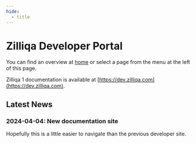 ```yaml
---
hide:
  - title
---
```


# Zilliqa Developer Portal

You can find an overview at [home](/home) or select a page from the menu at the left of this page.

Zilliqa 1 documentation is available at [https://dev.zilliqa.com](https://dev.zilliqa.com).

## Latest News

### 2024-04-04: New documentation site

Hopefully this is a little easier to navigate than the previous developer site.
